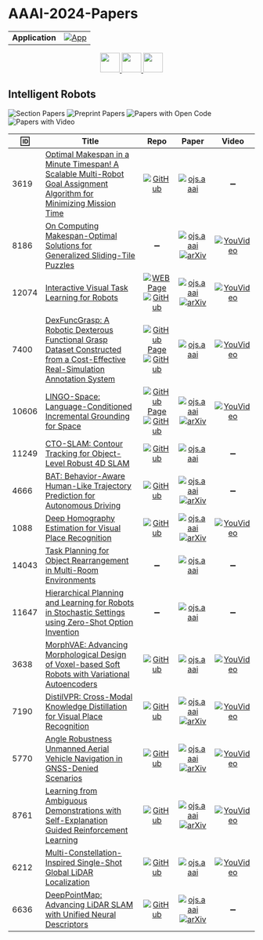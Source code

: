 # AAAI-2024-Papers

<table>
    <tr>
        <td><strong>Application</strong></td>
        <td>
            <a href="https://huggingface.co/spaces/DmitryRyumin/NewEraAI-Papers" style="float:left;">
                <img src="https://img.shields.io/badge/🤗-NewEraAI--Papers-FFD21F.svg" alt="App" />
            </a>
        </td>
    </tr>
</table>

<div align="center">
    <a href="https://github.com/DmitryRyumin/AAAI-2024-Papers/blob/main/sections/2024/main/humans_and_ai.md">
        <img src="https://cdn.jsdelivr.net/gh/DmitryRyumin/NewEraAI-Papers@main/images/left.svg" width="40" alt="" />
    </a>
    <a href="https://github.com/DmitryRyumin/AAAI-2024-Papers/">
        <img src="https://cdn.jsdelivr.net/gh/DmitryRyumin/NewEraAI-Papers@main/images/home.svg" width="40" alt="" />
    </a>
    <a href="https://github.com/DmitryRyumin/AAAI-2024-Papers/blob/main/sections/2024/main/knowledge_representation_and_reasoning.md">
        <img src="https://cdn.jsdelivr.net/gh/DmitryRyumin/NewEraAI-Papers@main/images/right.svg" width="40" alt="" />
    </a>
</div>

## Intelligent Robots

![Section Papers](https://img.shields.io/badge/Section%20Papers-16-42BA16) ![Preprint Papers](https://img.shields.io/badge/Preprint%20Papers-9-b31b1b) ![Papers with Open Code](https://img.shields.io/badge/Papers%20with%20Open%20Code-13-1D7FBF) ![Papers with Video](https://img.shields.io/badge/Papers%20with%20Video-10-FF0000)

| :id: | **Title** | **Repo** | **Paper** | **Video** |
|------|-----------|:--------:|:---------:|:---------:|
| 3619 | [Optimal Makespan in a Minute Timespan! A Scalable Multi-Robot Goal Assignment Algorithm for Minimizing Mission Time](https://ojs.aaai.org/index.php/AAAI/article/view/28894) | [![GitHub](https://img.shields.io/github/stars/iitkcpslab/H-Scalable-MRGA-Makespan?style=flat)](https://github.com/iitkcpslab/H-Scalable-MRGA-Makespan) | [![ojs.aaai](https://img.shields.io/badge/pdf-ojs.aaai-1F6292.svg)](https://ojs.aaai.org/index.php/AAAI/article/view/28894/29700) | :heavy_minus_sign: |
| 8186 | [On Computing Makespan-Optimal Solutions for Generalized Sliding-Tile Puzzles](https://ojs.aaai.org/index.php/AAAI/article/view/28895) | :heavy_minus_sign: | [![ojs.aaai](https://img.shields.io/badge/pdf-ojs.aaai-1F6292.svg)](https://ojs.aaai.org/index.php/AAAI/article/view/28895/29702) <br /> [![arXiv](https://img.shields.io/badge/arXiv-2312.10887-b31b1b.svg)](https://arxiv.org/abs/2312.10887) | [![YouVideo](https://img.shields.io/badge/Video-000000??&style=flat&logo=youtube&logoColor=white)](https://ojs.aaai.org/index.php/AAAI/article/view/28895/29703) |
| 12074 | [Interactive Visual Task Learning for Robots](https://ojs.aaai.org/index.php/AAAI/article/view/28896) | [![WEB Page](https://img.shields.io/badge/WEB-Page-159957.svg)](https://sites.google.com/view/ivtl) <br /> [![GitHub](https://img.shields.io/github/stars/WeiweiGu1998/HiViscont?style=flat)](https://github.com/WeiweiGu1998/HiViscont) | [![ojs.aaai](https://img.shields.io/badge/pdf-ojs.aaai-1F6292.svg)](https://ojs.aaai.org/index.php/AAAI/article/view/28896/29704) <br /> [![arXiv](https://img.shields.io/badge/arXiv-2312.13219-b31b1b.svg)](https://arxiv.org/abs/2312.13219) | [![YouVideo](https://img.shields.io/badge/Video-000000??&style=flat&logo=youtube&logoColor=white)](https://ojs.aaai.org/index.php/AAAI/article/view/28896/29705) |
| 7400 | [DexFuncGrasp: A Robotic Dexterous Functional Grasp Dataset Constructed from a Cost-Effective Real-Simulation Annotation System](https://ojs.aaai.org/index.php/AAAI/article/view/28897) | [![GitHub Page](https://img.shields.io/badge/GitHub-Page-159957.svg)](https://hjlllll.github.io/DFG/) <br /> [![GitHub](https://img.shields.io/github/stars/hjlllll/DexFuncGrasp?style=flat)](https://github.com/hjlllll/DexFuncGrasp) | [![ojs.aaai](https://img.shields.io/badge/pdf-ojs.aaai-1F6292.svg)](https://ojs.aaai.org/index.php/AAAI/article/view/28897/29706) | [![YouVideo](https://img.shields.io/badge/Video-000000??&style=flat&logo=youtube&logoColor=white)](https://ojs.aaai.org/index.php/AAAI/article/view/28897/29707) |
| 10606 | [LINGO-Space: Language-Conditioned Incremental Grounding for Space](https://ojs.aaai.org/index.php/AAAI/article/view/28898) | [![GitHub Page](https://img.shields.io/badge/GitHub-Page-159957.svg)](https://lingo-space.github.io/) <br /> [![GitHub](https://img.shields.io/github/stars/rirolab/LINGO-Space?style=flat)](https://github.com/rirolab/LINGO-Space) | [![ojs.aaai](https://img.shields.io/badge/pdf-ojs.aaai-1F6292.svg)](https://ojs.aaai.org/index.php/AAAI/article/view/28898/29708) <br /> [![arXiv](https://img.shields.io/badge/arXiv-2402.01183-b31b1b.svg)](https://arxiv.org/abs/2402.01183) | [![YouVideo](https://img.shields.io/badge/Video-000000??&style=flat&logo=youtube&logoColor=white)](https://ojs.aaai.org/index.php/AAAI/article/view/28898/29709) |
| 11249 | [CTO-SLAM: Contour Tracking for Object-Level Robust 4D SLAM](https://ojs.aaai.org/index.php/AAAI/article/view/28899) | [![GitHub](https://img.shields.io/github/stars/realXiaohan/CTO-SLAM?style=flat)](https://github.com/realXiaohan/CTO-SLAM) | [![ojs.aaai](https://img.shields.io/badge/pdf-ojs.aaai-1F6292.svg)](https://ojs.aaai.org/index.php/AAAI/article/view/28899/29710) | :heavy_minus_sign: |
| 4666 | [BAT: Behavior-Aware Human-Like Trajectory Prediction for Autonomous Driving](https://ojs.aaai.org/index.php/AAAI/article/view/28900) | [![GitHub](https://img.shields.io/github/stars/Petrichor625/BATraj-Behavior-aware-Model?style=flat)](https://github.com/Petrichor625/BATraj-Behavior-aware-Model) | [![ojs.aaai](https://img.shields.io/badge/pdf-ojs.aaai-1F6292.svg)](https://ojs.aaai.org/index.php/AAAI/article/view/28900/29712) <br /> [![arXiv](https://img.shields.io/badge/arXiv-2312.06371-b31b1b.svg)](https://arxiv.org/abs/2312.06371) | :heavy_minus_sign: |
| 1088 | [Deep Homography Estimation for Visual Place Recognition](https://ojs.aaai.org/index.php/AAAI/article/view/28901) | [![GitHub](https://img.shields.io/github/stars/Lu-Feng/DHE-VPR?style=flat)](https://github.com/Lu-Feng/DHE-VPR) | [![ojs.aaai](https://img.shields.io/badge/pdf-ojs.aaai-1F6292.svg)](https://ojs.aaai.org/index.php/AAAI/article/view/28901/29714) <br /> [![arXiv](https://img.shields.io/badge/arXiv-2402.16086-b31b1b.svg)](https://arxiv.org/abs/2402.16086) | [![YouVideo](https://img.shields.io/badge/Video-000000??&style=flat&logo=youtube&logoColor=white)](https://ojs.aaai.org/index.php/AAAI/article/view/28901/29715) |
| 14043 | [Task Planning for Object Rearrangement in Multi-Room Environments](https://ojs.aaai.org/index.php/AAAI/article/view/28902) | :heavy_minus_sign: | [![ojs.aaai](https://img.shields.io/badge/pdf-ojs.aaai-1F6292.svg)](https://ojs.aaai.org/index.php/AAAI/article/view/28902/29716) | :heavy_minus_sign: |
| 11647 | [Hierarchical Planning and Learning for Robots in Stochastic Settings using Zero-Shot Option Invention](https://ojs.aaai.org/index.php/AAAI/article/view/28903) | :heavy_minus_sign: | [![ojs.aaai](https://img.shields.io/badge/pdf-ojs.aaai-1F6292.svg)](https://ojs.aaai.org/index.php/AAAI/article/view/28903/29718) | :heavy_minus_sign: |
| 3638 | [MorphVAE: Advancing Morphological Design of Voxel-based Soft Robots with Variational Autoencoders](https://ojs.aaai.org/index.php/AAAI/article/view/28904) | [![GitHub](https://img.shields.io/github/stars/WoodySJR/MorphVAE?style=flat)](https://github.com/WoodySJR/MorphVAE) | [![ojs.aaai](https://img.shields.io/badge/pdf-ojs.aaai-1F6292.svg)](https://ojs.aaai.org/index.php/AAAI/article/view/28904/29720) | [![YouVideo](https://img.shields.io/badge/Video-000000??&style=flat&logo=youtube&logoColor=white)](https://ojs.aaai.org/index.php/AAAI/article/view/28904/29721) |
| 7190 | [DistilVPR: Cross-Modal Knowledge Distillation for Visual Place Recognition](https://ojs.aaai.org/index.php/AAAI/article/view/28905) | [![GitHub](https://img.shields.io/github/stars/sijieaaa/DistilVPR?style=flat)](https://github.com/sijieaaa/DistilVPR) | [![ojs.aaai](https://img.shields.io/badge/pdf-ojs.aaai-1F6292.svg)](https://ojs.aaai.org/index.php/AAAI/article/view/28905/29722) <br /> [![arXiv](https://img.shields.io/badge/arXiv-2312.10616-b31b1b.svg)](https://arxiv.org/abs/2312.10616) | [![YouVideo](https://img.shields.io/badge/Video-000000??&style=flat&logo=youtube&logoColor=white)](https://ojs.aaai.org/index.php/AAAI/article/view/28905/29723) |
| 5770 | [Angle Robustness Unmanned Aerial Vehicle Navigation in GNSS-Denied Scenarios](https://ojs.aaai.org/index.php/AAAI/article/view/28906) | [![GitHub](https://img.shields.io/github/stars/Katherine121/AngleRobust?style=flat)](https://github.com/Katherine121/AngleRobust) | [![ojs.aaai](https://img.shields.io/badge/pdf-ojs.aaai-1F6292.svg)](https://ojs.aaai.org/index.php/AAAI/article/view/28906/29724) <br /> [![arXiv](https://img.shields.io/badge/arXiv-2402.02405-b31b1b.svg)](https://arxiv.org/abs/2402.02405) | [![YouVideo](https://img.shields.io/badge/Video-000000??&style=flat&logo=youtube&logoColor=white)](https://ojs.aaai.org/index.php/AAAI/article/view/28906/29725) |
| 8761 | [Learning from Ambiguous Demonstrations with Self-Explanation Guided Reinforcement Learning](https://ojs.aaai.org/index.php/AAAI/article/view/28907) | [![GitHub](https://img.shields.io/github/stars/YantianZha/SERLfD?style=flat)](https://github.com/YantianZha/SERLfD) | [![ojs.aaai](https://img.shields.io/badge/pdf-ojs.aaai-1F6292.svg)](https://ojs.aaai.org/index.php/AAAI/article/view/28907/29726) <br /> [![arXiv](https://img.shields.io/badge/arXiv-2110.05286-b31b1b.svg)](https://arxiv.org/abs/2110.05286) | [![YouVideo](https://img.shields.io/badge/Video-000000??&style=flat&logo=youtube&logoColor=white)](https://ojs.aaai.org/index.php/AAAI/article/view/28907/29727) |
| 6212 | [Multi-Constellation-Inspired Single-Shot Global LiDAR Localization](https://ojs.aaai.org/index.php/AAAI/article/view/28908) | [![GitHub](https://img.shields.io/github/stars/jlurobot/multi-constellation-localization?style=flat)](https://github.com/jlurobot/multi-constellation-localization) | [![ojs.aaai](https://img.shields.io/badge/pdf-ojs.aaai-1F6292.svg)](https://ojs.aaai.org/index.php/AAAI/article/view/28908/29728) | [![YouVideo](https://img.shields.io/badge/Video-000000??&style=flat&logo=youtube&logoColor=white)](https://ojs.aaai.org/index.php/AAAI/article/view/28908/29729) |
| 6636 | [DeepPointMap: Advancing LiDAR SLAM with Unified Neural Descriptors](https://ojs.aaai.org/index.php/AAAI/article/view/28909) | [![GitHub](https://img.shields.io/github/stars/ZhangXiaze/DeepPointMap?style=flat)](https://github.com/ZhangXiaze/DeepPointMap) | [![ojs.aaai](https://img.shields.io/badge/pdf-ojs.aaai-1F6292.svg)](https://ojs.aaai.org/index.php/AAAI/article/view/28909/29730) <br /> [![arXiv](https://img.shields.io/badge/arXiv-2312.02684-b31b1b.svg)](https://arxiv.org/abs/2312.02684) | :heavy_minus_sign: |
